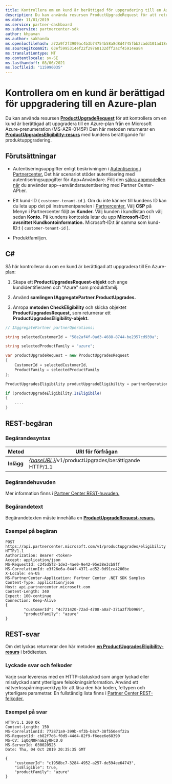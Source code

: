 ```yaml
---
title: Kontrollera om en kund är berättigad för uppgradering till en Azure-plan
description: Du kan använda resursen ProductUpgradeRequest för att returnera en ProductUpgradesEligibility-resurs för att avgöra om en kund är berättigad att uppgradera från en Microsoft Azure-prenumeration (MS-AZR-0145P) till en Azure-plan.
ms.date: 11/01/2019
ms.service: partner-dashboard
ms.subservice: partnercenter-sdk
author: khpavan
ms.author: sakhanda
ms.openlocfilehash: a72a9f2f3909ac4b3b74754b58a8d8d4745fbb2cadd101ad18cf487b1b02267a
ms.sourcegitcommit: 63ef5995314ef22f29768132dff2acf45914ea84
ms.translationtype: MT
ms.contentlocale: sv-SE
ms.lasthandoff: 08/06/2021
ms.locfileid: "115996035"
---
```

# <a name="check-a-customers-eligibility-for-upgrading-to-an-azure-plan"></a>Kontrollera om en kund är berättigad för uppgradering till en Azure-plan

Du kan använda resursen [**ProductUpgradeRequest**](product-upgrade-resources.md#productupgraderequest) för att kontrollera om en kund är berättigad att uppgradera till en Azure-plan från en Microsoft Azure-prenumeration (MS-AZR-0145P) Den här metoden returnerar en [**ProductUpgradesEligibility-resurs**](product-upgrade-resources.md#productupgradeseligibility) med kundens berättigande för produktuppgradering.

## <a name="prerequisites"></a>Förutsättningar

- Autentiseringsuppgifter enligt beskrivningen i [Autentisering i Partnercenter.](partner-center-authentication.md) Det här scenariot stöder autentisering med autentiseringsuppgifter för App+Användare. Följ den [säkra appmodellen när](enable-secure-app-model.md) du använder app-+användarautentisering med Partner Center-API:er.

- Ett kund-ID ( `customer-tenant-id` ). Om du inte känner till kundens ID kan du leta upp det på instrumentpanelen i [Partnercenter.](https://partner.microsoft.com/dashboard) Välj **CSP** på Menyn i Partnercenter följt av **Kunder.** Välj kunden i kundlistan och välj sedan **Konto.** På kundens kontosida letar du upp **Microsoft-ID:t** i **avsnittet Kundkontoinformation.** Microsoft-ID:t är samma som kund-ID:t ( `customer-tenant-id` ).

- Produktfamiljen.

## <a name="c"></a>C\#

Så här kontrollerar du om en kund är berättigad att uppgradera till En Azure-plan:

1. Skapa ett **ProductUpgradesRequest-objekt** och ange kundidentifieraren och "Azure" som produktfamilj.

2. Använd **samlingen IAggregatePartner.ProductUpgrades.**
3. Anropa **metoden CheckEligibility** och skicka objektet **ProductUpgradesRequest,** som returnerar ett **ProductUpgradesEligibility-objekt.**

```csharp
// IAggregatePartner partnerOperations;

string selectedCustomerId = "58e2af4f-0ad3-4688-8744-be2357cd939a";

string selectedProductFamily = "azure";

var productUpgradeRequest = new ProductUpgradesRequest
{
    CustomerId = selectedCustomerId,
    ProductFamily = selectedProductFamily
};

ProductUpgradesEligibility productUpgradeEligibility = partnerOperations.ProductUpgrades.CheckEligibility(productUpgradeRequest);

if (productUpgradeEligibility.IsEligibile)
{
    ....
}

```

## <a name="rest-request"></a>REST-begäran

### <a name="request-syntax"></a>Begärandesyntax

| Metod   | URI för förfrågan                                                                                   |
|----------|-----------------------------------------------------------------------------------------------|
| **Inlägg** | [*{baseURL}*](partner-center-rest-urls.md)/v1/productUpgrades/berättigande HTTP/1.1 |

### <a name="request-headers"></a>Begärandehuvuden

Mer information finns i [Partner Center REST-huvuden.](headers.md)

### <a name="request-body"></a>Begärandetext

Begärandetexten måste innehålla en [**ProductUpgradeRequest-resurs.**](product-upgrade-resources.md#productupgraderequest)

### <a name="request-example"></a>Exempel på begäran

```http
POST https://api.partnercenter.microsoft.com/v1/productupgrades/eligibility HTTP/1.1
Authorization: Bearer <token>
Accept: application/json
MS-RequestId: c245d5f2-1de3-4ae0-9e42-95e38e3cb8ff
MS-CorrelationId: e3f26e6a-044f-4371-ad52-0d91ce4200be
X-Locale: en-US
MS-PartnerCenter-Application: Partner Center .NET SDK Samples
Content-Type: application/json
Host: api.partnercenter.microsoft.com
Content-Length: 340
Expect: 100-continue
Connection: Keep-Alive
{
        "customerId": "4c721420-72ad-4708-a0a7-371a2f7b0969",
        "productFamily": "azure"
}
```

## <a name="rest-response"></a>REST-svar

Om det lyckas returnerar den här metoden [**en ProductUpgradesEligibility-resurs**](product-upgrade-resources.md#productupgradeseligibility) i brödtexten.

### <a name="response-success-and-error-codes"></a>Lyckade svar och felkoder

Varje svar levereras med en HTTP-statuskod som anger lyckad eller misslyckad samt ytterligare felsökningsinformation. Använd ett nätverksspårningsverktyg för att läsa den här koden, feltypen och ytterligare parametrar. En fullständig lista finns i [Partner Center REST-felkoder.](error-codes.md)

### <a name="response-example"></a>Exempel på svar

```http
HTTP/1.1 200 Ok
Content-Length: 150
MS-CorrelationId: 772871a9-399b-4f3b-b8c7-38f550e4f22a
MS-RequestId: cb82f7d6-f0d9-44d4-82f9-f6eee6e68390
MS-CV: iqOqN0FnaE2y0HcD.0
MS-ServerId: 030020525
Date: Thu, 04 Oct 2019 20:35:35 GMT

{
    "customerId": "c1958bc7-3284-4952-a257-de594ee64743",
    "isEligible": true,
    "productFamily": "azure"
}
```
